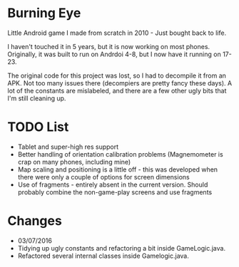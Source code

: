 # Burning Eye
Little Android game I made from scratch in 2010 - Just bought back to life.

I haven't touched it in 5 years, but it is now working on most phones.  Originally, it was built to run on Andrdoi 4-8, but I now have it running on 17-23.

The original code for this project was lost, so I had to decompile it from an APK.  Not too many issues there (decompiers are pretty fancy these days).  A lot of the constants are mislabeled, and there are a few other ugly bits that I'm still cleaning up.

# TODO List
- Tablet and super-high res support
- Better handling of orientation calibration problems (Magnemometer is crap on many phones, including mine)
- Map scaling and positioning is a little off - this was developed when there were only a couple of options for screen dimensions
- Use of fragments - entirely absent in the current version.  Should probably combine the non-game-play screens and use fragments

# Changes
- 03/07/2016
-   Tidying up ugly constants and refactoring a bit inside GameLogic.java.
-   Refactored several internal classes inside Gamelogic.java.
